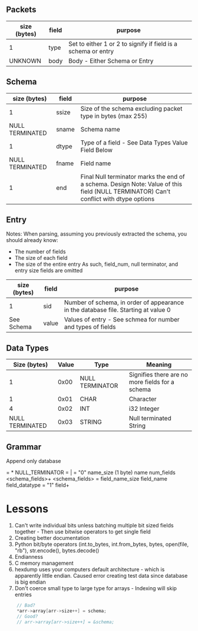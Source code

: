 ## Packets
size (bytes)	| field 	| purpose	
-- 				| --		| --
1				| type 		| Set to either 1 or 2 to signify if field is a schema or entry
UNKNOWN			| body		| Body - Either Schema or Entry

## Schema
size (bytes)	| field 	| purpose
-- 				| -- 		| -- 
1				| ssize		| Size of the schema excluding packet type in bytes (max 255)
NULL TERMINATED | sname		| Schema name
1				| dtype		| Type of a field - See Data Types Value Field Below
NULL TERMINATED	| fname		| Field name
1				| end		| Final Null terminator marks the end of a schema. Design Note: Value of this field (NULL TERMINATOR) Can't conflict with dtype options

## Entry
Notes: When parsing, assuming you previously extracted the schema, you should already know:
- The number of fields
- The size of each field
- The size of the entire entry
As such, field_num, null terminator, and entry size fields are omitted

size (bytes)	| field 	| purpose
-- 				| -- 		| -- 
1				| sid		| Number of schema, in order of appearance in the database file. Starting at value 0
See Schema		| value		| Values of entry - See schmea for number and types of fields

## Data Types
Size (bytes)	| Value 	| Type 				| Meaning
-- 				| -- 		| --				| --
1				| 0x00		| NULL TERMINATOR	| Signifies there are no more fields for a schema
1				| 0x01		| CHAR				| Character 
4				| 0x02		| INT				| i32 Integer 
NULL TERMINATED	| 0x03		| STRING			| Null terminated String 

## Grammar
Append only database

<database> = <packet>* NULL_TERMINATOR
<packet> = <schema> | <entry>
<schema> = "0" name_size (1 byte) name num_fields <schema_fields>+
<schema_fields> = field_name_size field_name field_datatype
<entry> = "1" field+

# Lessons
1. Can't write individual bits unless batching multiple bit sized fields together - Then use bitwise operators to get single field
2. Creating better documentation
3. Python bit/byte operators (int.to_bytes, int.from_bytes, bytes, open(file, "rb"), str.encode(), bytes.decode() 
4. Endianness
5. C memory management
6. hexdump uses your computers default architecture - which is apparently little endian. Caused error creating test data since database is big endian
7. Don't coerce small type to large type for arrays - Indexing will skip entries
```c
	// Bad? 
	*arr->array[arr->size++] = schema;
	// Good?
	// arr->array[arr->size++] = &schema;
```
